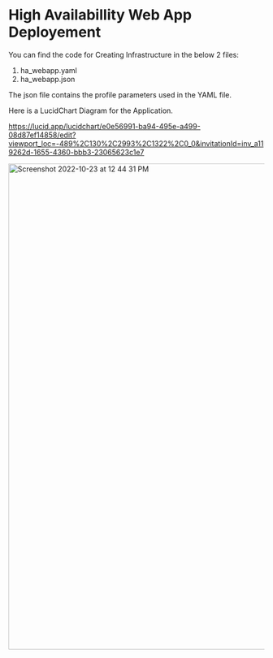 # High Availabillity Web App Deployement

You can find the code for Creating Infrastructure in the below 2 files:

1. ha_webapp.yaml
2. ha_webapp.json

The json file contains the profile parameters used in the YAML file.

Here is a LucidChart Diagram for the Application.

https://lucid.app/lucidchart/e0e56991-ba94-495e-a499-08d87ef14858/edit?viewport_loc=-489%2C130%2C2993%2C1322%2C0_0&invitationId=inv_a119262d-1655-4360-bbb3-23065623c1e7

<img width="957" alt="Screenshot 2022-10-23 at 12 44 31 PM" src="https://user-images.githubusercontent.com/53250961/197379224-bca04c44-dc99-415e-9566-1c30fc33e02f.png">
